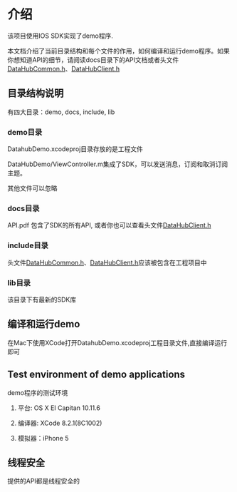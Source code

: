 # 介绍

该项目使用IOS SDK实现了demo程序.

本文档介绍了当前目录结构和每个文件的作用，如何编译和运行demo程序。如果你想知道API的细节，请阅读docs目录下的API文档或者头文件[DataHubCommon.h](./include/DataHubCommon.h)、[DataHubClient.h](./include/DataHubClient.h)

## 目录结构说明

有四大目录：demo, docs, include, lib

### demo目录

DatahubDemo.xcodeproj目录存放的是工程文件

DataHubDemo/ViewController.m集成了SDK，可以发送消息，订阅和取消订阅主题。

其他文件可以忽略

### docs目录

API.pdf 包含了SDK的所有API, 或者你也可以查看头文件[DataHubClient.h](./include/DataHubClient.h)

### include目录

头文件[DataHubCommon.h](./include/DataHubCommon.h)、[DataHubClient.h](./include/DataHubClient.h)应该被包含在工程项目中

### lib目录

该目录下有最新的SDK库

## 编译和运行demo

在Mac下使用XCode打开DatahubDemo.xcodeproj工程目录文件,直接编译运行即可

## Test environment of demo applications

demo程序的测试环境

1. 平台: OS X EI Capitan 10.11.6

2. 编译器: XCode 8.2.1(8C1002)

3. 模拟器：iPhone 5

## 线程安全

提供的API都是线程安全的
